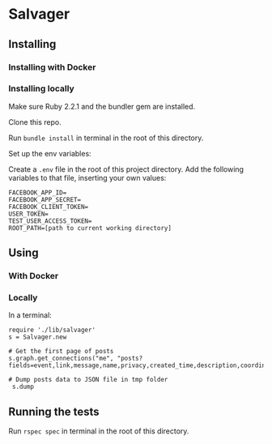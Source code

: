 # Salvager

## Installing

### Installing with Docker

### Installing locally
Make sure Ruby 2.2.1 and the bundler gem are installed.

Clone this repo.

Run `bundle install` in terminal in the root of this directory.

Set up the env variables:

Create a `.env` file in the root of this project directory.
Add the following variables to that file, inserting your own values:

    FACEBOOK_APP_ID=
    FACEBOOK_APP_SECRET=
    FACEBOOK_CLIENT_TOKEN=
    USER_TOKEN=
    TEST_USER_ACCESS_TOKEN=
    ROOT_PATH=[path to current working directory]


## Using

### With Docker

### Locally
In a terminal:

    require './lib/salvager'
    s = Salvager.new
    
    # Get the first page of posts
    s.graph.get_connections("me", "posts?fields=event,link,message,name,privacy,created_time,description,coordinates,source,likes&limit=200")
    
    # Dump posts data to JSON file in tmp folder
     s.dump

## Running the tests

Run `rspec spec` in terminal in the root of this directory.